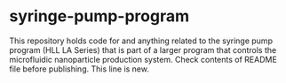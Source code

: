 # syringe-pump-program
This repository holds code for and anything related to the syringe pump program (HLL LA Series) that is part of a larger program that controls the microfluidic nanoparticle production system.
Check contents of README file before publishing. 
This line is new.
